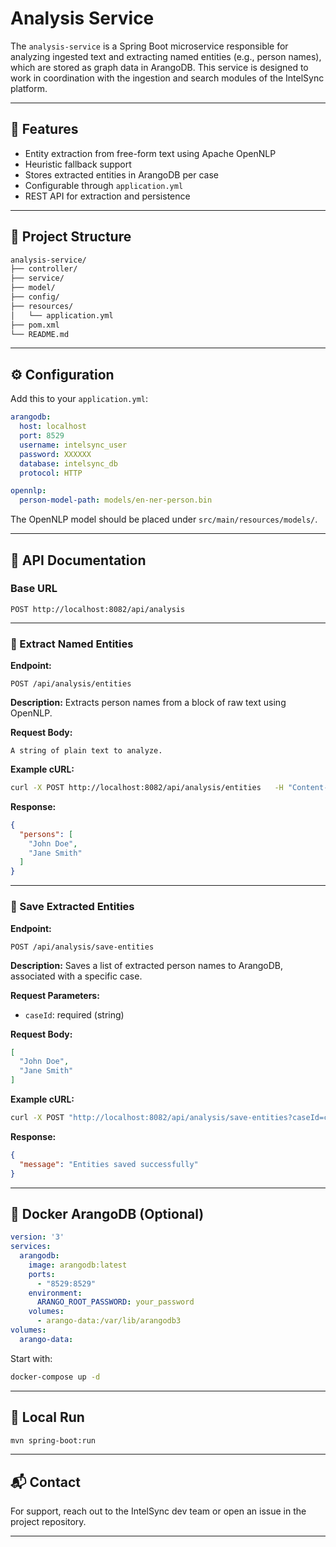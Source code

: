 
# Analysis Service

The `analysis-service` is a Spring Boot microservice responsible for analyzing ingested text and extracting named entities (e.g., person names), which are stored as graph data in ArangoDB. This service is designed to work in coordination with the ingestion and search modules of the IntelSync platform.

---

## 🔧 Features

- Entity extraction from free-form text using Apache OpenNLP
- Heuristic fallback support
- Stores extracted entities in ArangoDB per case
- Configurable through `application.yml`
- REST API for extraction and persistence

---

## 📁 Project Structure

```bash
analysis-service/
├── controller/
├── service/
├── model/
├── config/
├── resources/
│   └── application.yml
├── pom.xml
└── README.md
```

---

## ⚙️ Configuration

Add this to your `application.yml`:

```yaml
arangodb:
  host: localhost
  port: 8529
  username: intelsync_user
  password: XXXXXX
  database: intelsync_db
  protocol: HTTP

opennlp:
  person-model-path: models/en-ner-person.bin
```

The OpenNLP model should be placed under `src/main/resources/models/`.

---

## 🚀 API Documentation

### Base URL

```
POST http://localhost:8082/api/analysis
```

---

### 🧠 Extract Named Entities

**Endpoint:**
```
POST /api/analysis/entities
```

**Description:**
Extracts person names from a block of raw text using OpenNLP.

**Request Body:**
```text
A string of plain text to analyze.
```

**Example cURL:**
```bash
curl -X POST http://localhost:8082/api/analysis/entities   -H "Content-Type: text/plain"   --data "John Doe and Jane Smith were present at the location."
```

**Response:**
```json
{
  "persons": [
    "John Doe",
    "Jane Smith"
  ]
}
```

---

### 💾 Save Extracted Entities

**Endpoint:**
```
POST /api/analysis/save-entities
```

**Description:**
Saves a list of extracted person names to ArangoDB, associated with a specific case.

**Request Parameters:**
- `caseId`: required (string)

**Request Body:**
```json
[
  "John Doe",
  "Jane Smith"
]
```

**Example cURL:**
```bash
curl -X POST "http://localhost:8082/api/analysis/save-entities?caseId=case-123"   -H "Content-Type: application/json"   -d '["John Doe", "Jane Smith"]'
```

**Response:**
```json
{
  "message": "Entities saved successfully"
}
```

---

## 🐳 Docker ArangoDB (Optional)

```yaml
version: '3'
services:
  arangodb:
    image: arangodb:latest
    ports:
      - "8529:8529"
    environment:
      ARANGO_ROOT_PASSWORD: your_password
    volumes:
      - arango-data:/var/lib/arangodb3
volumes:
  arango-data:
```

Start with:

```bash
docker-compose up -d
```

---

## 🧪 Local Run

```bash
mvn spring-boot:run
```

---

## 📬 Contact

For support, reach out to the IntelSync dev team or open an issue in the project repository.

---

